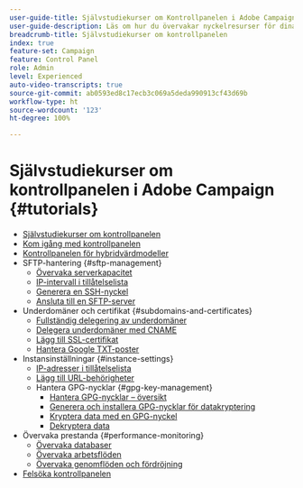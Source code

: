 ```yaml
---
user-guide-title: Självstudiekurser om Kontrollpanelen i Adobe Campaign
user-guide-description: Läs om hur du övervakar nyckelresurser för dina Adobe Campaign-instanser och utför administrativa uppgifter på Kontrollpanelen.
breadcrumb-title: Självstudiekurser om kontrollpanelen
index: true
feature-set: Campaign
feature: Control Panel
role: Admin
level: Experienced
auto-video-transcripts: true
source-git-commit: ab0593ed8c17ecb3c069a5deda990913cf43d69b
workflow-type: ht
source-wordcount: '123'
ht-degree: 100%

---
```



# Självstudiekurser om kontrollpanelen i Adobe Campaign {#tutorials}

+ [Självstudiekurser om kontrollpanelen](/help/control-panel-overview.md)
+ [Kom igång med kontrollpanelen](/help/get-started-with-control-panel.md)
+ [Kontrollpanelen för hybridvärdmodeller](/help/control-panel-for-hybrid-hosting-models.md)
+ SFTP-hantering {#sftp-management}
   + [Övervaka serverkapacitet](/help/sftp-management/monitor-server-capacity.md)
   + [IP-intervall i tillåtelselista](/help/sftp-management/allowlist-ip-range.md)
   + [Generera en SSH-nyckel](/help/sftp-management/generate-ssh-key.md)
   + [Ansluta till en SFTP-server](/help/sftp-management/connect-to-sftp-server.md)
+ Underdomäner och certifikat {#subdomains-and-certificates}
   + [Fullständig delegering av underdomäner](/help/subdomains-and-certificates/subdomain-delegation.md)
   + [Delegera underdomäner med CNAME](/help/subdomains-and-certificates/delegate-subdomains-using-cname.md)
   + [Lägg till SSL-certifikat](/help/subdomains-and-certificates/add-ssl-certificates.md)
   + [Hantera Google TXT-poster](/help/subdomains-and-certificates/google-txt-record-management.md)
+ Instansinställningar {#instance-settings}
   + [IP-adresser i tillåtelselista](/help/instance-settings/allowlist-ip-adresses.md)
   + [Lägg till URL-behörigheter](/help/instance-settings/add-url-permissions.md)
   + Hantera GPG-nycklar {#gpg-key-management}
      + [Hantera GPG-nycklar – översikt](/help/instance-settings/gpg-key-management/gpg-key-management-overview.md)
      + [Generera och installera GPG-nycklar för datakryptering](/help/instance-settings/gpg-key-management/generate-and-install-gpg-keys-for-data-encryption.md)
      + [Kryptera data med en GPG-nyckel](/help/instance-settings/gpg-key-management/use-a-gpg-key-to-encrypt-data.md)
      + [Dekryptera data](/help/instance-settings/gpg-key-management/decrypt-data.md)
+ Övervaka prestanda {#performance-monitoring}
   + [Övervaka databaser](/help/performance-monitoring/monitor-databases.md)
   + [Övervaka arbetsflöden](/help/performance-monitoring/monitor-workflows.md)
   + [Övervaka genomflöden och fördröjning](/help/performance-monitoring/monitor-throughputs-and-latency.md)
+ [Felsöka kontrollpanelen](/help/trouble-shooting.md)
